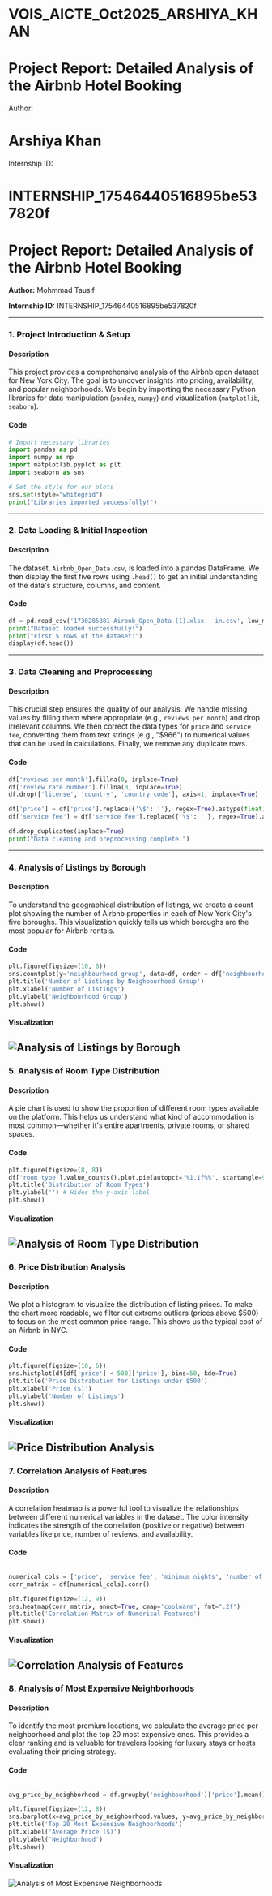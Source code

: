 # VOIS_AICTE_Oct2025_ARSHIYA_KHAN


# Project Report: Detailed Analysis of the Airbnb Hotel Booking



Author: 
# Arshiya Khan

Internship ID:
# INTERNSHIP_17546440516895be537820f    


# **Project Report: Detailed Analysis of the Airbnb Hotel Booking**

**Author:** Mohmmad Tausif  

**Internship ID:** INTERNSHIP\_17546440516895be537820f

-----

### **1. Project Introduction & Setup**

#### **Description**

This project provides a comprehensive analysis of the Airbnb open dataset for New York City. The goal is to uncover insights into pricing, availability, and popular neighborhoods. We begin by importing the necessary Python libraries for data manipulation (`pandas`, `numpy`) and visualization (`matplotlib`, `seaborn`).

#### **Code**

```python
# Import necessary libraries
import pandas as pd
import numpy as np
import matplotlib.pyplot as plt
import seaborn as sns

# Set the style for our plots
sns.set(style="whitegrid")
print("Libraries imported successfully!")
```

-----

### **2. Data Loading & Initial Inspection**

#### **Description**

The dataset, `Airbnb_Open_Data.csv`, is loaded into a pandas DataFrame. We then display the first five rows using `.head()` to get an initial understanding of the data's structure, columns, and content.

#### **Code**

```python
df = pd.read_csv('1730285881-Airbnb_Open_Data (1).xlsx - in.csv', low_memory=False)
print("Dataset loaded successfully!")
print("First 5 rows of the dataset:")
display(df.head())
```

-----

### **3. Data Cleaning and Preprocessing**

#### **Description**

This crucial step ensures the quality of our analysis. We handle missing values by filling them where appropriate (e.g., `reviews per month`) and drop irrelevant columns. We then correct the data types for `price` and `service fee`, converting them from text strings (e.g., "$966") to numerical values that can be used in calculations. Finally, we remove any duplicate rows.

#### **Code**

```python
df['reviews per month'].fillna(0, inplace=True)
df['review rate number'].fillna(0, inplace=True)
df.drop(['license', 'country', 'country code'], axis=1, inplace=True)

df['price'] = df['price'].replace({'\$': ''}, regex=True).astype(float)
df['service fee'] = df['service fee'].replace({'\$': ''}, regex=True).astype(float)

df.drop_duplicates(inplace=True)
print("Data cleaning and preprocessing complete.")
```

-----

### **4. Analysis of Listings by Borough**

#### **Description**

To understand the geographical distribution of listings, we create a count plot showing the number of Airbnb properties in each of New York City's five boroughs. This visualization quickly tells us which boroughs are the most popular for Airbnb rentals.

#### **Code**

```python
plt.figure(figsize=(10, 6))
sns.countplot(y='neighbourhood group', data=df, order = df['neighbourhood group'].value_counts().index, palette='plasma')
plt.title('Number of Listings by Neighbourhood Group')
plt.xlabel('Number of Listings')
plt.ylabel('Neighbourhood Group')
plt.show()
```

#### **Visualization**
![Analysis of Listings by Borough](https://github.com/whoistausif/VOIS_AICTE_Oct2025_MOHAMMAD_TAUSIF/blob/main/Analysis%20of%20Listings%20by%20Borough.png)
-----

### **5. Analysis of Room Type Distribution**

#### **Description**

A pie chart is used to show the proportion of different room types available on the platform. This helps us understand what kind of accommodation is most common—whether it's entire apartments, private rooms, or shared spaces.

#### **Code**

```python
plt.figure(figsize=(8, 8))
df['room type'].value_counts().plot.pie(autopct='%1.1f%%', startangle=90, colors=sns.color_palette('pastel'))
plt.title('Distribution of Room Types')
plt.ylabel('') # Hides the y-axis label
plt.show()
```

#### **Visualization**
![Analysis of Room Type Distribution](https://github.com/whoistausif/VOIS_AICTE_Oct2025_MOHAMMAD_TAUSIF/blob/main/Analysis%20of%20Room%20Type%20Distribution.png)
-----

### **6. Price Distribution Analysis**

#### **Description**

We plot a histogram to visualize the distribution of listing prices. To make the chart more readable, we filter out extreme outliers (prices above $500) to focus on the most common price range. This shows us the typical cost of an Airbnb in NYC.

#### **Code**

```python
plt.figure(figsize=(10, 6))
sns.histplot(df[df['price'] < 500]['price'], bins=50, kde=True)
plt.title('Price Distribution for Listings under $500')
plt.xlabel('Price ($)')
plt.ylabel('Number of Listings')
plt.show()
```

#### **Visualization**
![Price Distribution Analysis](https://github.com/whoistausif/VOIS_AICTE_Oct2025_MOHAMMAD_TAUSIF/blob/main/Price%20Distribution%20Analysis.png)
-----

### **7. Correlation Analysis of Features**

#### **Description**

A correlation heatmap is a powerful tool to visualize the relationships between different numerical variables in the dataset. The color intensity indicates the strength of the correlation (positive or negative) between variables like price, number of reviews, and availability.

#### **Code**

```python

numerical_cols = ['price', 'service fee', 'minimum nights', 'number of reviews', 'review rate number', 'availability 365']
corr_matrix = df[numerical_cols].corr()

plt.figure(figsize=(12, 9))
sns.heatmap(corr_matrix, annot=True, cmap='coolwarm', fmt=".2f")
plt.title('Correlation Matrix of Numerical Features')
plt.show()
```

#### **Visualization**
![Correlation Analysis of Features](https://github.com/whoistausif/VOIS_AICTE_Oct2025_MOHAMMAD_TAUSIF/blob/main/Correlation%20Analysis%20of%20Features.png)
-----

### **8. Analysis of Most Expensive Neighborhoods**

#### **Description**

To identify the most premium locations, we calculate the average price per neighborhood and plot the top 20 most expensive ones. This provides a clear ranking and is valuable for travelers looking for luxury stays or hosts evaluating their pricing strategy.

#### **Code**

```python

avg_price_by_neighborhood = df.groupby('neighbourhood')['price'].mean().sort_values(ascending=False).head(20)

plt.figure(figsize=(12, 8))
sns.barplot(x=avg_price_by_neighborhood.values, y=avg_price_by_neighborhood.index, palette='viridis')
plt.title('Top 20 Most Expensive Neighborhoods')
plt.xlabel('Average Price ($)')
plt.ylabel('Neighborhood')
plt.show()
```

#### **Visualization**
![Analysis of Most Expensive Neighborhoods](https://github.com/whoistausif/VOIS_AICTE_Oct2025_MOHAMMAD_TAUSIF/blob/main/Analysis%20of%20Most%20Expensive%20Neighborhoods.png)

